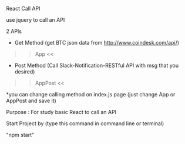 React Call API 

use jquery to call an API 

2 APIs

- Get Method (get BTC json data from http://www.coindesk.com/api/)
>> App <<

- Post Method (Call Slack-Notification-RESTful API with msg that you desired)
>> AppPost <<

*you can change calling method on index.js page (just change App or AppPost and save it)

Purpose :
For study basic React to call an API 

Start Project by (type this command in command line or terminal)

"npm start" 